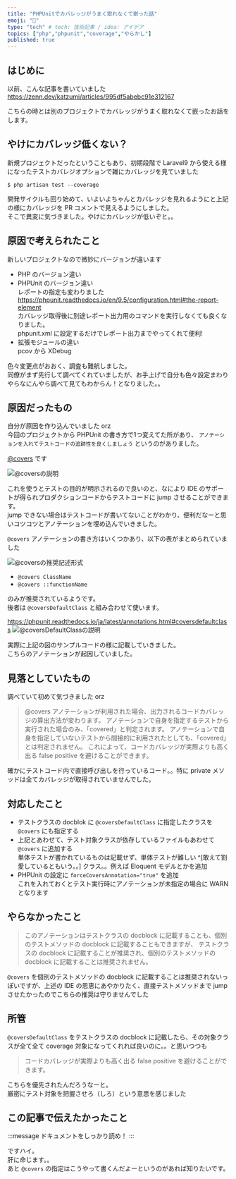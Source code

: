```yaml
---
title: "PHPUnitでカバレッジがうまく取れなくて嵌った話"
emoji: "🙇"
type: "tech" # tech: 技術記事 / idea: アイデア
topics: ["php","phpunit","coverage","やらかし"]
published: true
---
```


## はじめに

以前、こんな記事を書いていました  
https://zenn.dev/katzumi/articles/995df5abebc91e312167

こちらの時とは別のプロジェクトでカバレッジがうまく取れなくて嵌ったお話をします。

## やけにカバレッジ低くない？

新規プロジェクトだったということもあり、初期段階で Laravel9 から使える様になったテストカバレジオプションで雑にカバレッジを見ていました

```console
$ php artisan test --coverage
```

開発サイクルも回り始めて、いよいよちゃんとカバレッジを見れるようにと上記の様にカバレッジを PR コメントで見えるようにしました。  
そこで異変に気づきました。やけにカバレッジが低いぞと。。

## 原因で考えられたこと

新しいプロジェクトなので微妙にバージョンが違います

* PHP のバージョン違い
* PHPUnit のバージョン違い  
レポートの指定も変わりました  
https://phpunit.readthedocs.io/en/9.5/configuration.html#the-report-element  
カバレッジ取得後に別途レポート出力用のコマンドを実行しなくても良くなりました。  
phpunit.xml に設定するだけでレポート出力までやってくれて便利!
* 拡張モジュールの違い  
pcov から XDebug

色々変更点がおおく、調査も難航しました。  
同僚がまず先行して調べてくれていましたが、お手上げで自分も色々設定まわりやらなにんやら調べて見てもわからん！となりました。。

## 原因だったもの

自分が原因を作り込んでいました orz  
今回のプロジェクトから PHPUnit の書き方で1つ変えてた所があり、 `アノテーションを入れてテストコードの追跡性を良くしましょう` というのがありました。  

[@covers](https://phpunit.readthedocs.io/ja/latest/annotations.html#covers) です  

![@coversの説明](/images/articles/apologies-for-phpunit-coverage/description_of_covers.png)

これを使うとテストの目的が明示されるので良いのと、なにより IDE のサポートが得られプロダクションコードからテストコードに jump させることができます。  
jump できない場合はテストコードが書いてないことがわかり、便利だなーと思いコツコツとアノテーションを埋め込んでいきました。  

`@covers` アノテーションの書き方はいくつかあり、以下の表がまとめられていました

![@coversの推奨記述形式](/images/articles/apologies-for-phpunit-coverage/recommended_description_format.png)

* `@covers ClassName`
* `@covers ::functionName`

のみが推奨されているようです。  
後者は `@coversDefaultClass` と組み合わせて使います。  

https://phpunit.readthedocs.io/ja/latest/annotations.html#coversdefaultclass
![@coversDefaultClassの説明](/images/articles/apologies-for-phpunit-coverage/description_of_covers_default_class.png)


実際に上記の図のサンプルコードの様に記載していきました。  
こちらのアノテーションが起因していました。

## 見落としていたもの

調べていて初めて気づきました orz

> @covers アノテーションが利用された場合、出力されるコードカバレッジの算出方法が変わります。 アノテーションで自身を指定するテストから実行された場合のみ、「covered」と判定されます。 アノテーションで自身を指定していないテストから間接的に利用されたとしても、「covered」とは判定されません。 これによって、コードカバレッジが実際よりも高く出る false positive を避けることができます。

確かにテストコード内で直接呼び出しを行っているコード。。特に private メソッドは全てカバレッジが取得されていませんでした。  

## 対応したこと

* テストクラスの docblok に `@coversDefaultClass` に指定したクラスを `@covers` にも指定する
* 上記とあわせて、テスト対象クラスが依存しているファイルもあわせて `@covers` に追加する  
単体テストが書かれているものは記載せず、単体テストが難しい ^[敢えて割愛しているともいう。。] クラス。。例えば Eloquent モデルとかを追加
* PHPUnit の設定に `forceCoversAnnotation="true"` を追加  
これを入れておくとテスト実行時にアノテーションが未指定の場合に WARN となります

## やらなかったこと

> このアノテーションはテストクラスの docblock に記載することも、個別のテストメソッドの docblock に記載することもできますが、 テストクラスの docblock に記載することが推奨され、個別のテストメソッドの docblock に記載することは推奨されません。

`@covers` を個別のテストメソッドの docblock に記載することは推奨されないっぽいですが、上述の IDE の恩恵にあやかりたく、直接テストメソッドまで jump させたかったのでこちらの推奨は守りませんでした

## 所管

`@coversDefaultClass` をテストクラスの docblock に記載したら、その対象クラスが全て全て coverage 対象になってくれれば良いのに。。と思いつつも

> コードカバレッジが実際よりも高く出る false positive を避けることができます。

こちらを優先されたんだろうなーと。  
厳密にテスト対象を把握させろ（しろ）という意思を感じました

## この記事で伝えたかったこと

:::message
ドキュメントをしっかり読め！
:::

ですハイ。  
肝に命じます。。   
あと `@covers` の指定はこうやって書くんだよーというのがあれば知りたいです。  
